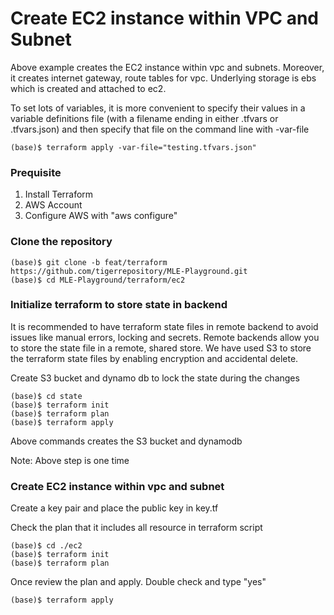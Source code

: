 # Create EC2 instance within VPC and Subnet
Above example creates the EC2 instance within vpc and subnets. Moreover, it creates internet gateway, route tables for vpc. Underlying storage is ebs which is created and attached to ec2.

To set lots of variables, it is more convenient to specify their values in a variable definitions file (with a filename ending in either .tfvars or .tfvars.json) and then specify that file on the command line with -var-file

```
(base)$ terraform apply -var-file="testing.tfvars.json"
```

### Prequisite
1. Install Terraform
2. AWS Account
3. Configure AWS with "aws configure"

### Clone the repository

```
(base)$ git clone -b feat/terraform https://github.com/tigerrepository/MLE-Playground.git
(base)$ cd MLE-Playground/terraform/ec2
```

### Initialize terraform to store state in backend
It is recommended to have terraform state files in remote backend to avoid issues like manual errors, locking and secrets. Remote backends allow you to store the state file in a remote, shared store. We have used S3 to store the terraform state files by enabling encryption and accidental delete.

Create S3 bucket and dynamo db to lock the state during the changes
```
(base)$ cd state
(base)$ terraform init
(base)$ terraform plan
(base)$ terraform apply
```

Above commands creates the S3 bucket and dynamodb

Note: Above step is one time

### Create EC2 instance within vpc and subnet
Create a key pair and place the public key in key.tf

Check the plan that it includes all resource in terraform script
```
(base)$ cd ./ec2
(base)$ terraform init
(base)$ terraform plan
```

Once review the plan and apply. Double check and type "yes"

```
(base)$ terraform apply
```
